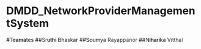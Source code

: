 # DMDD_NetworkProviderManagementSystem
#Teamates 
##Sruthi Bhaskar
##Soumya Rayappanor
##Niharika Vitthal